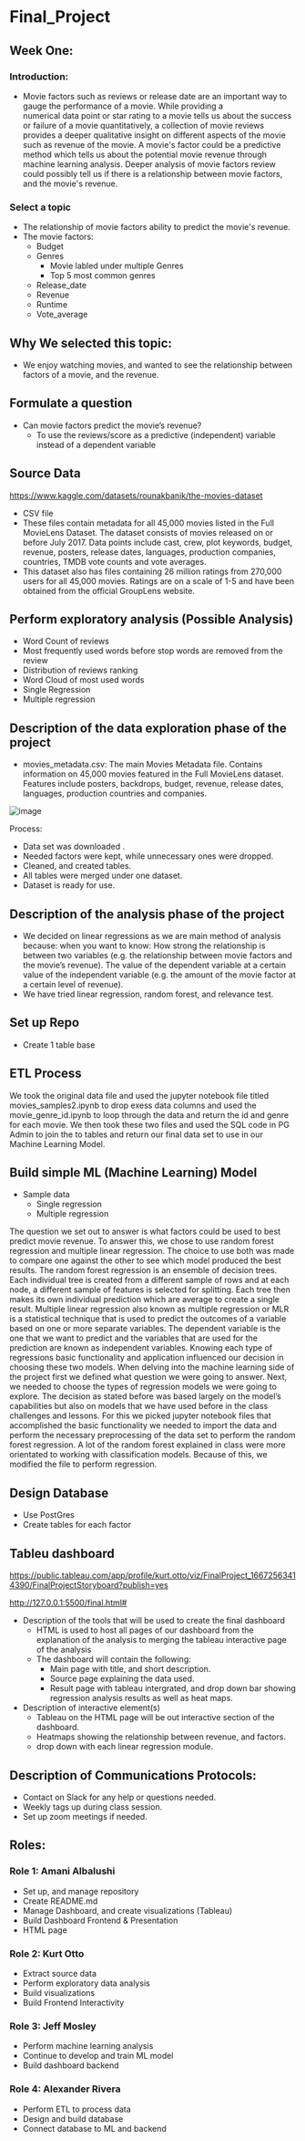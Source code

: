 # Final_Project
## Week One:

### Introduction: 
- Movie	factors such as reviews or release date are an	important way to gauge	the	performance	of a movie.	While providing	a	
numerical data point or star rating to a movie tells us	about the success or failure of	a movie	quantitatively,	
a collection of	movie reviews provides a deeper	qualitative	insight	on different aspects of the movie such as revenue of the movie. A movie's factor could be a predictive method which tells us about the potential movie revenue through machine learning analysis. Deeper analysis of movie factors review could possibly tell us if there is a relationship between movie factors, and the movie's revenue. 	

### Select a topic
- The relationship of movie factors ability to predict the movie's revenue.
- The movie factors:
    - Budget
    - Genres
      - Movie labled under multiple Genres 
      - Top 5 most common genres
    - Release_date
    - Revenue
    - Runtime
    - Vote_average
 
## Why We selected this topic:
- We enjoy watching movies, and wanted to see the relationship between factors of a movie, and the revenue. 
## Formulate a question
- Can movie factors predict the movie’s revenue? 
    - To use the reviews/score as a predictive (independent) variable instead of a dependent variable
## Source Data
https://www.kaggle.com/datasets/rounakbanik/the-movies-dataset
- CSV file 
- These files contain metadata for all 45,000 movies listed in the Full MovieLens Dataset. The dataset consists of movies released on or before July 2017. Data points include cast, crew, plot keywords, budget, revenue, posters, release dates, languages, production companies, countries, TMDB vote counts and vote averages.
- This dataset also has files containing 26 million ratings from 270,000 users for all 45,000 movies. Ratings are on a scale of 1-5 and have been obtained from the official GroupLens website.

## Perform exploratory analysis (Possible Analysis)
- Word Count of reviews 
- Most frequently used words before stop words are removed from the review
- Distribution of reviews ranking
- Word Cloud of most used words
- Single Regression 
- Multiple regression

##  Description of the data exploration phase of the project
- movies_metadata.csv: The main Movies Metadata file. Contains information on 45,000 movies featured in the Full MovieLens dataset. Features include posters, backdrops, budget, revenue, release dates, languages, production countries and companies.

![image](https://user-images.githubusercontent.com/106709942/198164383-87044d81-e89e-4962-b201-99492fa73984.png)

Process:
- Data set was downloaded .
- Needed factors were kept, while unnecessary ones were dropped.
- Cleaned, and created tables. 
- All tables were merged under one dataset.
- Dataset is ready for use. 



## Description of the analysis phase of the project
- We decided on linear regressions as we are main method of analysis because:
when you want to know: How strong the relationship is between two variables (e.g. the relationship between movie factors and the movie’s revenue). The value of the dependent variable at a certain value of the independent variable (e.g. the amount of the movie factor at a certain level of revenue).
- We have tried linear regression, random forest, and relevance test. 

## Set up Repo
- Create 1 table base 

## ETL Process
We took the original data file and used the jupyter notebook file titled movies_samples2.ipynb to drop exess data columns and used the movie_genre_id.ipynb to loop through the data and return the id and genre for each movie.  We then took these two files and used the SQL code in PG Admin to join the to tables and return our final data set to use in our Machine Learning Model.

## Build simple ML (Machine Learning) Model
- Sample data 
    - Single regression 
    - Multiple regression

The question we set out to answer is what factors could be used to best predict movie revenue. To answer this, we chose to use random forest regression and multiple linear regression. The choice to use both was made to compare one against the other to see which model produced the best results. The random forest regression is an ensemble of decision trees. Each individual tree is created from a different sample of rows and at each node, a different sample of features is selected for splitting. Each tree then makes its own individual prediction which are average to create a single result. Multiple linear regression also known as multiple regression or MLR is a statistical technique that is used to predict the outcomes of a variable based on one or more separate variables. The dependent variable is the one that we want to predict and the variables that are used for the prediction are known as independent variables. Knowing each type of regressions basic functionality and application influenced our decision in choosing these two models.
When delving into the machine learning side of the project first we defined what question we were going to answer. Next, we needed to choose the types of regression models we were going to explore. The decision as stated before was based largely on the model’s capabilities but also on models that we have used before in the class challenges and lessons. For this we picked jupyter notebook files that accomplished the basic functionality we needed to import the data and perform the necessary preprocessing of the data set to perform the random forest regression. A lot of the random forest explained in class were more orientated to working with classification models. Because of this, we modified the file to perform regression.


## Design Database
- Use PostGres
- Create tables for each factor

## Tableu dashboard
https://public.tableau.com/app/profile/kurt.otto/viz/FinalProject_16672563414390/FinalProjectStoryboard?publish=yes

http://127.0.0.1:5500/final.html#

- Description of the tools that will be used to create the final dashboard
    - HTML is used to host all pages of our dashboard from the explanation of the analysis to merging the tableau interactive page of the analysis
    - The dashboard will contain the following:
        - Main page with title, and short description.
        - Source page explaining the data used.
        - Result page with tableau intergrated, and drop down bar showing regression analysis results as well as heat maps.
- Description of interactive element(s) 
    - Tableau on the HTML page will be out interactive section of the dashboard.
    - Heatmaps showing the relationship between revenue, and factors.
    - drop down with each linear regression module. 
## Description of Communications Protocols:
- Contact on Slack for any help or questions needed. 
- Weekly tags up during class session.
- Set up zoom meetings if needed.

## Roles:
### Role 1: Amani Albalushi 
- Set up, and manage repository 
- Create README.md
- Manage Dashboard, and create visualizations (Tableau)
- Build Dashboard Frontend & Presentation
- HTML page
### Role 2: Kurt Otto 
- Extract source data 
- Perform exploratory data analysis 
- Build visualizations
- Build Frontend Interactivity
### Role 3: Jeff Mosley 
- Perform machine learning analysis
- Continue to develop and train ML model
- Build dashboard backend
### Role 4: Alexander Rivera 
- Perform ETL to process data
- Design and build database 
- Connect database to ML and backend
